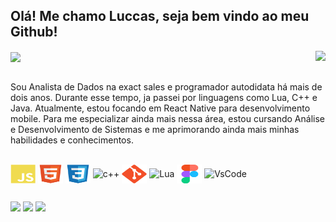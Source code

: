 ## Olá! Me chamo Luccas, seja bem vindo ao meu Github!

<div style="display: inline_block">

 <img align="center" src="https://github-readme-stats.vercel.app/api?username=luccasnoschang&hide=contribs,prs&show_icons=true&theme=dark">
 <img align="right" src="https://github-readme-stats.vercel.app/api/top-langs/?username=luccasnoschang&hide_progress=true&theme=dark">
  
<div>
 
<br>
  
Sou Analista de Dados na exact sales e programador autodidata há mais de dois anos. Durante esse tempo, ja passei por linguagens como Lua, C++ e Java. Atualmente, estou focando em React Native para desenvolvimento mobile. Para me especializar ainda mais nessa área, estou cursando Análise e Desenvolvimento de Sistemas e me aprimorando ainda mais minhas habilidades e conhecimentos.

<div style="display: inline_block">
<br>
  <img align="center" alt="Js" height="30" width="40" src="https://raw.githubusercontent.com/devicons/devicon/master/icons/javascript/javascript-plain.svg">
  <img align="center" alt="HTML" height="30" width="40" src="https://raw.githubusercontent.com/devicons/devicon/master/icons/html5/html5-original.svg">
  <img align="center" alt="CSS" height="30" width="40" src="https://raw.githubusercontent.com/devicons/devicon/master/icons/css3/css3-original.svg">
  <img align="center" alt="c++" height="30" width="26" src="https://upload.wikimedia.org/wikipedia/commons/thumb/1/18/ISO_C%2B%2B_Logo.svg/320px-ISO_C%2B%2B_Logo.svg.png">
  <img align="center" alt="Git" height="30" width="40" src="https://raw.githubusercontent.com/devicons/devicon/2ae2a900d2f041da66e950e4d48052658d850630/icons/git/git-original.svg">
  <img align="center" alt="Lua" height="30" width="30" src="https://creazilla-store.fra1.digitaloceanspaces.com/icons/3259762/lua-icon-md.png">
  <img align="center" alt="Figma" height="30" width="40" src="https://github.com/devicons/devicon/blob/master/icons/figma/figma-original.svg">
  <img align="center" alt="VsCode" height="30" width="30" src="https://cdn.icon-icons.com/icons2/2107/PNG/512/file_type_vscode_icon_130084.png">
 </div>

  ##
  
  <div> 
  <a href="https://www.instagram.com/lnoschangl/" target="_blank"><img src="https://img.shields.io/badge/-Instagram-%23E4405F?style=for-the-badge&logo=instagram&logoColor=white" target="_blank"></a>
  <a href = "mailto:Luccas.7noschang@gmail.com"><img src="https://img.shields.io/badge/Gmail-D14836?style=for-the-badge&logo=gmail&logoColor=white"></a>
  <a href="https://www.linkedin.com/in/luccas-noschang-95173220b/" target="_blank"><img src="https://img.shields.io/badge/-LinkedIn-%230077B5?style=for-the-badge&logo=linkedin&logoColor=white" target="_blank"></a> 
</div>

